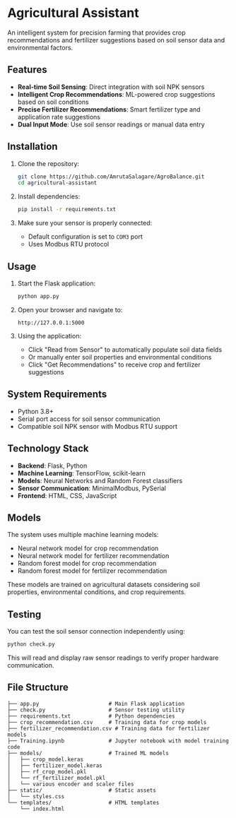 # Agricultural Assistant

An intelligent system for precision farming that provides crop recommendations and fertilizer suggestions based on soil sensor data and environmental factors.

## Features

- **Real-time Soil Sensing**: Direct integration with soil NPK sensors
- **Intelligent Crop Recommendations**: ML-powered crop suggestions based on soil conditions
- **Precise Fertilizer Recommendations**: Smart fertilizer type and application rate suggestions
- **Dual Input Mode**: Use soil sensor readings or manual data entry

## Installation

1. Clone the repository:

   ```bash
   git clone https://github.com/AmrutaSalagare/AgroBalance.git
   cd agricultural-assistant
   ```

2. Install dependencies:

   ```bash
   pip install -r requirements.txt
   ```

3. Make sure your sensor is properly connected:
   - Default configuration is set to `COM3` port
   - Uses Modbus RTU protocol

## Usage

1. Start the Flask application:

   ```bash
   python app.py
   ```

2. Open your browser and navigate to:

   ```
   http://127.0.0.1:5000
   ```

3. Using the application:
   - Click "Read from Sensor" to automatically populate soil data fields
   - Or manually enter soil properties and environmental conditions
   - Click "Get Recommendations" to receive crop and fertilizer suggestions

## System Requirements

- Python 3.8+
- Serial port access for soil sensor communication
- Compatible soil NPK sensor with Modbus RTU support

## Technology Stack

- **Backend**: Flask, Python
- **Machine Learning**: TensorFlow, scikit-learn
- **Models**: Neural Networks and Random Forest classifiers
- **Sensor Communication**: MinimalModbus, PySerial
- **Frontend**: HTML, CSS, JavaScript

## Models

The system uses multiple machine learning models:

- Neural network model for crop recommendation
- Neural network model for fertilizer recommendation
- Random forest model for crop recommendation
- Random forest model for fertilizer recommendation

These models are trained on agricultural datasets considering soil properties, environmental conditions, and crop requirements.

## Testing

You can test the soil sensor connection independently using:

```bash
python check.py
```

This will read and display raw sensor readings to verify proper hardware communication.

## File Structure

```
├── app.py                      # Main Flask application
├── check.py                    # Sensor testing utility
├── requirements.txt            # Python dependencies
├── crop_recommendation.csv     # Training data for crop models
├── fertilizer_recommendation.csv # Training data for fertilizer models
├── Training.ipynb              # Jupyter notebook with model training code
├── models/                     # Trained ML models
│   ├── crop_model.keras
│   ├── fertilizer_model.keras
│   ├── rf_crop_model.pkl
│   └── rf_fertilizer_model.pkl
│   └── various encoder and scaler files
├── static/                     # Static assets
│   └── styles.css
└── templates/                  # HTML templates
    └── index.html
```



